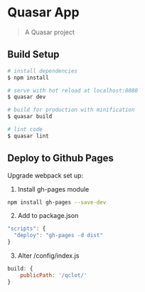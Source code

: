 # Quasar App

> A Quasar project

## Build Setup

``` bash
# install dependencies
$ npm install

# serve with hot reload at localhost:8080
$ quasar dev

# build for production with minification
$ quasar build

# lint code
$ quasar lint
```

## Deploy to Github Pages

Upgrade webpack set up:

1. Install gh-pages module

``` bash
npm install gh-pages --save-dev
```

2. Add to package.json

``` js
"scripts": {
  "deploy": "gh-pages -d dist"
}
```

3. Alter /config/index.js

``` js
build: {
    publicPath: '/qclot/'
}
```